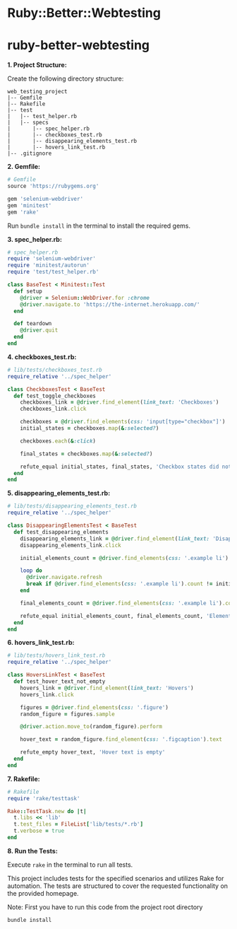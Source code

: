 # Ruby::Better::Webtesting

# ruby-better-webtesting

**1. Project Structure:**

Create the following directory structure:

```
web_testing_project
|-- Gemfile
|-- Rakefile
|-- test
|   |-- test_helper.rb
|   |-- specs
|       |-- spec_helper.rb
|       |-- checkboxes_test.rb
|       |-- disappearing_elements_test.rb
|       |-- hovers_link_test.rb
|-- .gitignore
```

**2. Gemfile:**

```ruby
# Gemfile
source 'https://rubygems.org'

gem 'selenium-webdriver'
gem 'minitest'
gem 'rake'
```

Run `bundle install` in the terminal to install the required gems.

**3. spec_helper.rb:**

```ruby
# spec_helper.rb
require 'selenium-webdriver'
require 'minitest/autorun'
require 'test/test_helper.rb'

class BaseTest < Minitest::Test
  def setup
    @driver = Selenium::WebDriver.for :chrome
    @driver.navigate.to 'https://the-internet.herokuapp.com/'
  end

  def teardown
    @driver.quit
  end
end
```

**4. checkboxes_test.rb:**

```ruby
# lib/tests/checkboxes_test.rb
require_relative '../spec_helper'

class CheckboxesTest < BaseTest
  def test_toggle_checkboxes
    checkboxes_link = @driver.find_element(link_text: 'Checkboxes')
    checkboxes_link.click

    checkboxes = @driver.find_elements(css: 'input[type="checkbox"]')
    initial_states = checkboxes.map(&:selected?)

    checkboxes.each(&:click)

    final_states = checkboxes.map(&:selected?)

    refute_equal initial_states, final_states, 'Checkbox states did not toggle'
  end
end
```

**5. disappearing_elements_test.rb:**

```ruby
# lib/tests/disappearing_elements_test.rb
require_relative '../spec_helper'

class DisappearingElementsTest < BaseTest
  def test_disappearing_elements
    disappearing_elements_link = @driver.find_element(link_text: 'Disappearing Elements')
    disappearing_elements_link.click

    initial_elements_count = @driver.find_elements(css: '.example li').count

    loop do
      @driver.navigate.refresh
      break if @driver.find_elements(css: '.example li').count != initial_elements_count
    end

    final_elements_count = @driver.find_elements(css: '.example li').count

    refute_equal initial_elements_count, final_elements_count, 'Element count did not change'
  end
end
```

**6. hovers_link_test.rb:**

```ruby
# lib/tests/hovers_link_test.rb
require_relative '../spec_helper'

class HoversLinkTest < BaseTest
  def test_hover_text_not_empty
    hovers_link = @driver.find_element(link_text: 'Hovers')
    hovers_link.click

    figures = @driver.find_elements(css: '.figure')
    random_figure = figures.sample

    @driver.action.move_to(random_figure).perform

    hover_text = random_figure.find_element(css: '.figcaption').text

    refute_empty hover_text, 'Hover text is empty'
  end
end
```

**7. Rakefile:**

```ruby
# Rakefile
require 'rake/testtask'

Rake::TestTask.new do |t|
  t.libs << 'lib'
  t.test_files = FileList['lib/tests/*.rb']
  t.verbose = true
end
```

**8. Run the Tests:**

Execute `rake` in the terminal to run all tests.

This project includes tests for the specified scenarios and utilizes Rake for automation. The tests are structured to cover the requested functionality on the provided homepage.

Note: First you have to run this code from the project root directory
```bash
bundle install
```
